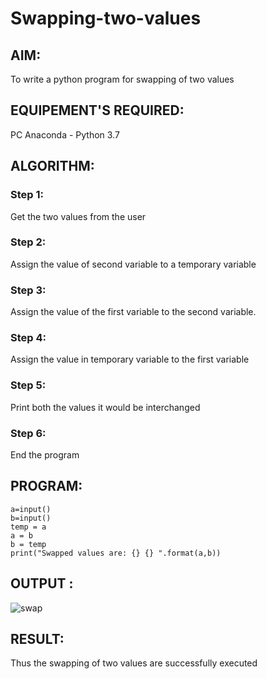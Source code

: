 # Swapping-two-values
## AIM:
To write a python program for swapping of two values
## EQUIPEMENT'S REQUIRED: 
PC
Anaconda - Python 3.7
## ALGORITHM: 
### Step 1:
Get the two values from the user
### Step 2: 
Assign the value of second variable to a temporary variable 
### Step 3: 
Assign the value of the first variable to the second variable.
### Step 4:  
Assign the value in temporary variable to the first variable
### Step 5: 
Print both the values it would be interchanged
### Step 6: 
End the program
## PROGRAM:
```
a=input()
b=input()
temp = a
a = b
b = temp
print("Swapped values are: {} {} ".format(a,b))

```
## OUTPUT :
![swap](https://user-images.githubusercontent.com/119432150/226389195-980c5ab0-8aa2-48fe-a5ef-0a2f08aae098.png)


## RESULT:
Thus the swapping of two values are successfully executed



